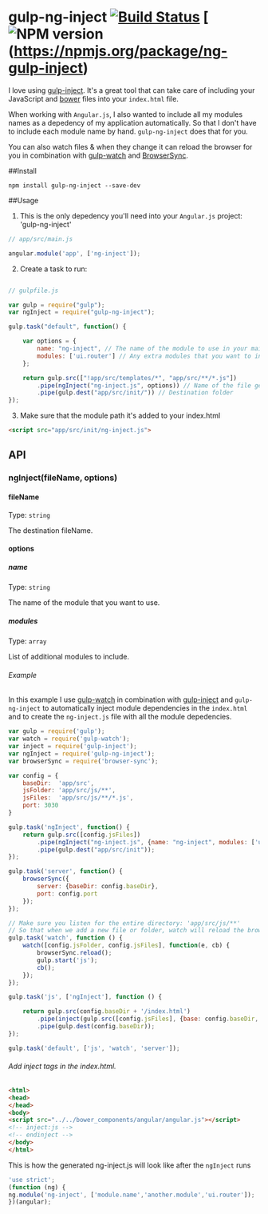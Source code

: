 # gulp-ng-inject [![Build Status](https://travis-ci.org/yagoferrer/gulp-ng-inject.svg?branch=master)](https://travis-ci.org/yagoferrer/gulp-ng-inject) [![NPM version](https://badge.fury.io/js/gulp-ng-inject.svg])(https://npmjs.org/package/ng-gulp-inject)

I love using [gulp-inject](https://github.com/klei/gulp-inject). It's a great tool that can take care of including your JavaScript and [bower](https://github.com/bower/bower) files into your `index.html` file. 

When working with `Angular.js`, I also wanted to include all my modules names as a depedency of my application automatically. So that I don't have to include each module name by hand. `gulp-ng-inject` does that for you. 

You can also watch files & when they change it can reload the browser for you in combination with [gulp-watch](https://github.com/floatdrop/gulp-watch) and [BrowserSync](https://github.com/shakyShane/browser-sync).


##Install
```
npm install gulp-ng-inject --save-dev
```

##Usage

1) This is the only depedency you'll need into your `Angular.js` project: 'gulp-ng-inject'
```javascript
// app/src/main.js

angular.module('app', ['ng-inject']);
```


2) Create a task to run:


```javascript

// gulpfile.js

var gulp = require("gulp");
var ngInject = require("gulp-ng-inject");

gulp.task("default", function() {

    var options = {
        name: "ng-inject", // The name of the module to use in your main Angular.js
        modules: ['ui.router'] // Any extra modules that you want to include.
    };

    return gulp.src(["!app/src/templates/*", "app/src/**/*.js"])
        .pipe(ngInject("ng-inject.js", options)) // Name of the file generated
        .pipe(gulp.dest("app/src/init/")) // Destination folder
});
```

3) Make sure that the module path it's added to your index.html
```html
<script src="app/src/init/ng-inject.js">
```

## API

### ngInject(fileName, options)

#### fileName

Type: `string`

The destination fileName.

#### options

##### name

Type: `string`

The name of the module that you want to use.

##### modules

Type: `array`

List of additional modules to include.

###### Example

In this example I use [gulp-watch](https://github.com/floatdrop/gulp-watch) in combination with [gulp-inject](https://github.com/klei/gulp-inject) and `gulp-ng-inject`
to automatically inject module dependencies in the `index.html` and to create the `ng-inject.js` file
with all the module depedencies.


```js
var gulp = require('gulp');
var watch = require('gulp-watch');
var inject = require('gulp-inject');
var ngInject = require('gulp-ng-inject');
var browserSync = require('browser-sync');

var config = {
    baseDir:  'app/src',
    jsFolder: 'app/src/js/**',
    jsFiles:  'app/src/js/**/*.js',
    port: 3030
}

gulp.task('ngInject', function() {
    return gulp.src([config.jsFiles])
        .pipe(ngInject("ng-inject.js", {name: "ng-inject", modules: ['ui.router']}))
        .pipe(gulp.dest("app/src/init"));
});

gulp.task('server', function() {
    browserSync({
        server: {baseDir: config.baseDir},
        port: config.port
    });
});

// Make sure you listen for the entire directory: 'app/src/js/**'
// So that when we add a new file or folder, watch will reload the browser.
gulp.task('watch', function () {
    watch([config.jsFolder, config.jsFiles], function(e, cb) {
        browserSync.reload();
        gulp.start('js');
        cb();
    });
});

gulp.task('js', ['ngInject'], function () {

    return gulp.src(config.baseDir + '/index.html')
        .pipe(inject(gulp.src([config.jsFiles], {base: config.baseDir, read: true}), {relative: true}))
        .pipe(gulp.dest(config.baseDir));
});

gulp.task('default', ['js', 'watch', 'server']);
```

###### Add inject tags in the index.html.

```html
<html>
<head>
</head>
<body>
<script src="../../bower_components/angular/angular.js"></script>
<!-- inject:js -->
<!-- endinject -->
</body>
</html>
```

This is how the generated ng-inject.js will look like after the `ngInject` runs

```js
'use strict';
(function (ng) {
ng.module('ng-inject', ['module.name','another.module','ui.router']);
})(angular);
```
